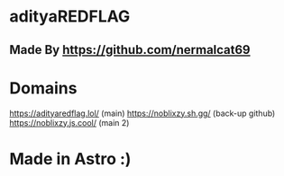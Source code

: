 # adityaREDFLAG
## Made By https://github.com/nermalcat69


# Domains
https://adityaredflag.lol/ (main)
https://noblixzy.sh.gg/ (back-up github) 
https://noblixzy.js.cool/ (main 2)

# Made in Astro :)
